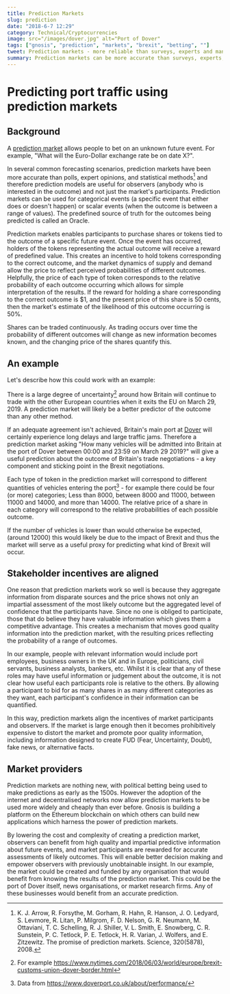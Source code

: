 ```yaml
---
title: Prediction Markets
slug: prediction
date: "2018-6-7 12:29"
category: Technical/Cryptocurrencies
image: src="/images/dover.jpg" alt="Port of Dover"
tags: ["gnosis", "prediction", "markets", "brexit", "betting", ""]
tweet: Prediction markets - more reliable than surveys, experts and many statistical methods, and they're getting easier and cheaper! #Gnosis
summary: Prediction markets can be more accurate than surveys, experts, and polls, and they're becoming easier and cheaper to create.
---
```


# Predicting port traffic using prediction markets

## Background

A [prediction market](https://en.wikipedia.org/wiki/Prediction_market) allows people to bet on an unknown future event. For example, "What will the Euro-Dollar exchange rate be on date X?".

In several common forecasting scenarios, prediction markets have been more accurate than polls, expert opinions, and statistical methods[^1] and therefore prediction models are useful for observers (anybody who is interested in the outcome) and not just the market's participants. Prediction markets can be used for categorical events (a specific event that either does or doesn't happen) or scalar events (when the outcome is between a range of values). The predefined source of truth for the outcomes being predicted is called an Oracle.

Prediction markets enables participants to purchase shares or tokens tied to the outcome of a specific future event. Once the event has occurred, holders of the tokens representing the actual outcome will receive a reward of predefined value. This creates an incentive to hold tokens corresponding to the correct outcome, and the market dynamics of supply and demand allow the price to reflect perceived probabilities of different outcomes. Helpfully, the price of each type of token corresponds to the relative probability of each outcome occurring which allows for simple interpretation of the results. If the reward for holding a share corresponding to the correct outcome is $1, and the present price of this share is 50 cents, then the market's estimate of the likelihood of this outcome occurring is 50%.

Shares can be traded continuously. As trading occurs over time the probability of different outcomes will change as new information becomes known, and the changing price of the shares quantify this.

## An example

Let's describe how this could work with an example:

There is a large degree of uncertainty[^2] around how Britain will continue to trade with the other European countries when it exits the EU on March 29, 2019. A prediction market will likely be a better predictor of the outcome than any other method.

If an adequate agreement isn't achieved, Britain's main port at [Dover](https://en.wikipedia.org/wiki/Port_of_Dover) will certainly experience long delays and large traffic jams. Therefore a prediction market asking "How many vehicles will be admitted into Britain at the port of Dover between 00:00 and 23:59 on March 29 2019?" will give a useful prediction about the outcome of Britain's trade negotiations - a key component and sticking point in the Brexit negotiations.

Each type of token in the prediction market will correspond to different quantities of vehicles entering the port[^3] - for example there could be four (or more) categories; Less than 8000, between 8000 and 11000, between 11000 and 14000, and more than 14000. The relative price of a share in each category will correspond to the relative probabilities of each possible outcome.

If the number of vehicles is lower than would otherwise be expected, (around 12000) this would likely be due to the impact of Brexit and thus the market will serve as a useful proxy for predicting what kind of Brexit will occur.

## Stakeholder incentives are aligned

One reason that prediction markets work so well is because they aggregate information from disparate sources and the price shows not only an impartial assessment of the most likely outcome but the aggregated level of confidence that the participants have. Since no one is obliged to participate, those that do believe they have valuable information which gives them a competitive advantage. This creates a mechanism that moves good quality information into the prediction market, with the resulting prices reflecting the probability of a range of outcomes.

In our example, people with relevant information would include port employees, business owners in the UK and in Europe, politicians, civil servants, business analysts, bankers, etc. Whilst it is clear that any of these roles may have useful information or judgement about the outcome, it is not clear how useful each participants role is relative to the others. By allowing a participant to bid for as many shares in as many different categories as they want, each participant's confidence in their information can be quantified.

In this way, prediction markets align the incentives of market participants and observers. If the market is large enough then it becomes prohibitively expensive to distort the market and promote poor quality information, including information designed to create FUD (Fear, Uncertainty, Doubt), fake news, or alternative facts.

## Market providers

Prediction markets are nothing new, with political betting being used to make predictions as early as the 1500s. However the adoption of the internet and decentralised networks now allow prediction markets to be used more widely and cheaply than ever before. Gnosis is building a platform on the Ethereum blockchain on which others can build new applications which harness the power of prediction markets.

By lowering the cost and complexity of creating a prediction market, observers can benefit from high quality and impartial predictive information about future events, and market participants are rewarded for accurate assessments of likely outcomes. This will enable better decision making and empower observers with previously unobtainable insight. In our example, the market could be created and funded by any organisation that would benefit from knowing the results of the prediction market. This could be the port of Dover itself, news organisations, or market research firms. Any of these businesses would benefit from an accurate prediction.

[^1]: K. J. Arrow, R. Forsythe, M. Gorham, R. Hahn, R. Hanson, J. O. Ledyard, S. Levmore, R. Litan, P. Milgrom, F. D. Nelson, G. R. Neumann, M. Ottaviani, T. C. Schelling, R. J. Shiller, V. L. Smith, E. Snowberg, C. R. Sunstein, P. C. Tetlock, P. E. Tetlock, H. R. Varian, J. Wolfers, and E. Zitzewitz. The promise of prediction markets. Science, 320(5878), 2008.
[^2]: For example https://www.nytimes.com/2018/06/03/world/europe/brexit-customs-union-dover-border.html
[^3]: Data from https://www.doverport.co.uk/about/performance/

